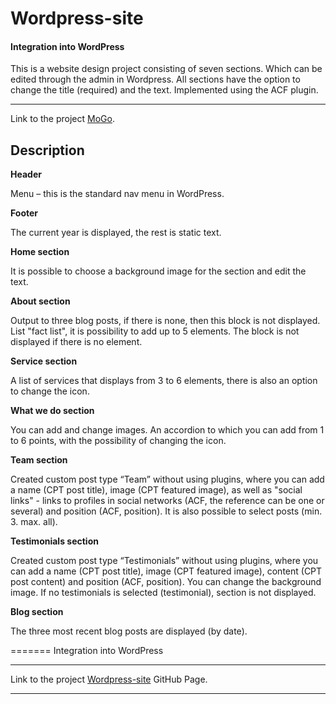 # Wordpress-site

#### Integration into WordPress

This is a website design project consisting of seven sections.
Which can be edited through the admin in Wordpress.
All sections have the option to change the title (required) and the text. Implemented using the ACF plugin.

---

Link to the project [MoGo](https://testing-task/).

## Description

**Header**

Menu – this is the standard nav menu in WordPress.

**Footer**

The current year is displayed, the rest is static text.

**Home section**

It is possible to choose a background image for the section and edit the text.

**About section**

Output to three blog posts, if there is none, then this block is not displayed.
List "fact list", it is possibility to add up to 5 elements. The block is not displayed if there is no element.

**Service section**

A list of services that displays from 3 to 6 elements, there is also an option to change the icon.

**What we do section**

You can add and change images.
An accordion to which you can add from 1 to 6 points, with the possibility of changing the icon.

**Team section**

Created custom post type “Team” without using plugins, where you can add a name (CPT рost title), image (CPT featured image), as well as "social links" - links to profiles in social networks (ACF, the reference can be one
or several) and position (ACF, рosition).
It is also possible to select posts (min. 3. max. all).

**Testimonials section**

Created custom post type “Testimonials” without using plugins, where you can add a name (CPT рost title), image (CPT featured image), content (CPT post content) and position (ACF, рosition).
You can change the background image.
If no testimonials is selected (testimonial), section is not displayed.

**Blog section**

The three most recent blog posts are displayed (by date).

=======
Integration into WordPress

***
Link to the project [Wordpress-site]() GitHub Page.
***

